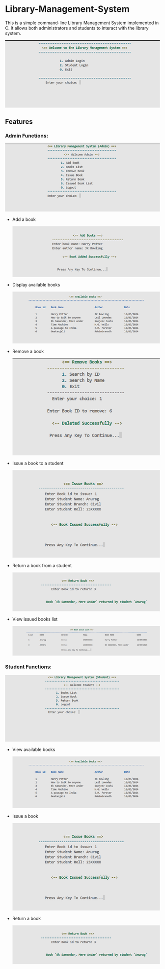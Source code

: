 # Library-Management-System
This is a simple command-line Library Management System implemented in C. It allows both administrators and students to interact with the library system.


‎![Demo](https://github.com/Anurag-amrev-7557/Library-Management-System/blob/main/resources/image1.png?raw=true)

## Features
### Admin Functions:

‎![Demo](https://github.com/Anurag-amrev-7557/Library-Management-System/blob/main/resources/image2.png?raw=true)

- Add a book
 
  ![Demo](https://github.com/Anurag-amrev-7557/Library-Management-System/blob/main/resources/image4.png?raw=true)

- Display available books
 
  ![Demo](https://github.com/Anurag-amrev-7557/Library-Management-System/blob/main/resources/image5.png?raw=true)

- Remove a book
 
  ![Demo](https://github.com/Anurag-amrev-7557/Library-Management-System/blob/main/resources/image6.png?raw=true)

- Issue a book to a student
 
  ![Demo](https://github.com/Anurag-amrev-7557/Library-Management-System/blob/main/resources/image7.png?raw=true)

- Return a book from a student
 
  ![Demo](https://github.com/Anurag-amrev-7557/Library-Management-System/blob/main/resources/image8.png?raw=true)
  
- View issued books list
 
  ![Demo](https://github.com/Anurag-amrev-7557/Library-Management-System/blob/main/resources/image9.png?raw=true)

### Student Functions:

![Demo](https://github.com/Anurag-amrev-7557/Library-Management-System/blob/main/resources/image3.png?raw=true)

- View available books
 
  ![Demo](https://github.com/Anurag-amrev-7557/Library-Management-System/blob/main/resources/image5.png?raw=true)

- Issue a book

  ![Demo](https://github.com/Anurag-amrev-7557/Library-Management-System/blob/main/resources/image7.png?raw=true)

- Return a book

  ![Demo](https://github.com/Anurag-amrev-7557/Library-Management-System/blob/main/resources/image8.png?raw=true)


